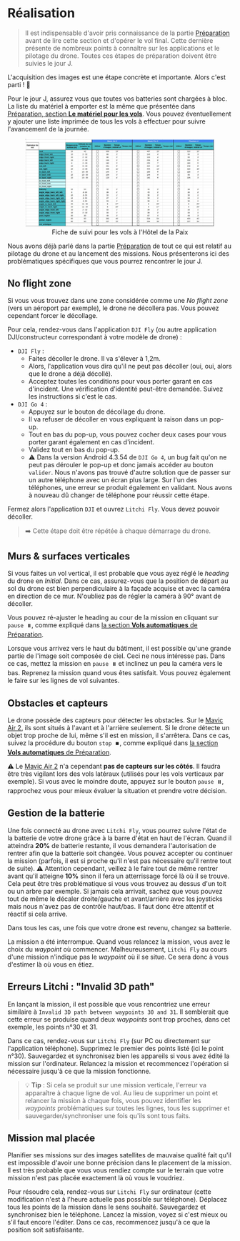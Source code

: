 # Réalisation

> Il est indispensable d'avoir pris connaissance de la partie [Préparation](preparation.md) avant de lire cette section et d'opérer le vol final.
> Cette dernière présente de nombreux points à connaître sur les applications et le pilotage du drone.
> Toutes ces étapes de préparation doivent être suivies le jour J.

L'acquisition des images est une étape concrète et importante.
Alors c'est parti ! 💪

Pour le jour J, assurez vous que toutes vos batteries sont chargées à bloc.
La liste du matériel à emporter est la même que présentée dans [Préparation, section **Le matériel pour les vols**](preparation.md#le-matériel-pour-les-vols).
Vous pouvez éventuellement y ajouter une liste imprimée de tous les vols à effectuer pour suivre l'avancement de la journée.

<figure align="center">
    <img src="suivi.jpg" | width="600" />
    <figcaption>Fiche de suivi pour les vols à l'Hôtel de la Paix</figcaption>
</figure>

Nous avons déjà parlé dans la partie [Préparation](preparation.md) de tout ce qui est relatif au pilotage du drone et au lancement des missions.
Nous présenterons ici des problématiques spécifiques que vous pourrez rencontrer le jour J.

## No flight zone

Si vous vous trouvez dans une zone considérée comme une *No flight zone* (vers un aéroport par exemple), le drone ne décollera pas.
Vous pouvez cependant forcer le décollage.

Pour cela, rendez-vous dans l'application `DJI Fly` (ou autre application DJI/constructeur correspondant à votre modèle de drone) :

- `DJI Fly` :
  - Faites décoller le drone. Il va s'élever à 1,2m.
  - Alors, l'application vous dira qu'il ne peut pas décoller (oui, oui, alors que le drone a déjà décollé).
  - Acceptez toutes les conditions pour vous porter garant en cas d'incident.
    Une vérification d'identité peut-être demandée. Suivez les instructions si c'est le cas.
- `DJI Go 4` :
  - Appuyez sur le bouton de décollage du drone.
  - Il va refuser de décoller en vous expliquant la raison dans un pop-up.
  - Tout en bas du pop-up, vous pouvez cocher deux cases pour vous porter garant également en cas d'incident.
  - Validez tout en bas du pop-up.
  - ⚠️ Dans la version Android 4.3.54 de `DJI Go 4`, un bug fait qu'on ne peut pas dérouler le pop-up et donc jamais accéder au bouton `valider`.
    Nous n'avons pas trouvé d'autre solution que de passer sur un autre téléphone avec un écran plus large.
    Sur l'un des téléphones, une erreur se produit également en validant.
    Nous avons à nouveau dû changer de téléphone pour réussir cette étape.

Fermez alors l'application `DJI` et ouvrez `Litchi Fly`.
Vous devez pouvoir décoller.

> ➡️ Cette étape doit être répétée à chaque démarrage du drone.

## Murs & surfaces verticales

Si vous faites un vol vertical, il est probable que vous ayez réglé le *heading* du drone en *Initial*.
Dans ce cas, assurez-vous que la position de départ au sol du drone est bien perpendiculaire à la façade acquise et avec la caméra en direction de ce mur.
N'oubliez pas de régler la caméra à 90° avant de décoller.

Vous pouvez ré-ajuster le heading au cour de la mission en cliquant sur `pause ⏸️`, comme expliqué dans [la section **Vols automatiques** de Préparation](preparation.md#vols-automatiques).

Lorsque vous arrivez vers le haut du bâtiment, il est possible qu'une grande partie de l'image soit composée de ciel.
Ceci ne nous intéresse pas.
Dans ce cas, mettez la mission en `pause ⏸️` et inclinez un peu la caméra vers le bas.
Reprenez la mission quand vous êtes satisfait.
Vous pouvez également le faire sur les lignes de vol suivantes.

## Obstacles et capteurs

Le drone possède des capteurs pour détecter les obstacles.
Sur le [Mavic Air 2](https://www.dji.com/mavic-air-2/specs), ils sont situés à l'avant et à l'arrière seulement.
Si le drone détecte un objet trop proche de lui, même s'il est en mission, il s'arrêtera.
Dans ce cas, suivez la procédure du bouton `stop ⏹️`, comme expliqué dans [la section **Vols automatiques** de Préparation](preparation.md#vols-automatiques).

⚠️ Le [Mavic Air 2](https://www.dji.com/mavic-air-2/specs) n'a cependant **pas de capteurs sur les côtés**.
Il faudra être très vigilant lors des vols latéraux (utilisés pour les vols verticaux par exemple).
Si vous avec le moindre doute, appuyez sur le bouton `pause ⏸️`, rapprochez vous pour mieux évaluer la situation et prendre votre décision.

## Gestion de la batterie

Une fois connecté au drone avec `Litchi Fly`, vous pourrez suivre l'état de la batterie de votre drone grâce à la barre d'état en haut de l'écran.
Quand il atteindra **20%** de batterie restante, il vous demandera l'autorisation de rentrer afin que la batterie soit changée.
Vous pouvez accepter ou continuer la mission (parfois, il est si proche qu'il n'est pas nécessaire qu'il rentre tout de suite).
⚠️ Attention cependant, veillez à le faire tout de même rentrer avant qu'il atteigne **10%** sinon il fera un atterrissage forcé là où il se trouve.
Cela peut être très problématique si vous vous trouvez au dessus d'un toit ou un arbre par exemple.
Si jamais cela arrivait, sachez que vous pouvez tout de même le décaler droite/gauche et avant/arrière avec les joysticks mais nous n'avez pas de contrôle haut/bas.
Il faut donc être attentif et réactif si cela arrive.

Dans tous les cas, une fois que votre drone est revenu, changez sa batterie.

La mission a été interrompue.
Quand vous relancez la mission, vous avez le choix du *waypoint* où commencer.
Malheureusement, `Litchi Fly` au cours d'une mission n'indique pas le *waypoint* où il se situe.
Ce sera donc à vous d'estimer là où vous en étiez.

## Erreurs Litchi : "Invalid 3D path"

En lançant la mission, il est possible que vous rencontriez une erreur similaire à `Invalid 3D path between waypoints 30 and 31`.
Il semblerait que cette erreur se produise quand deux *waypoints* sont trop proches, dans cet exemple, les points n°30 et 31.

Dans ce cas, rendez-vous sur `Litchi Fly` (sur PC ou directement sur l'application téléphone).
Supprimez le premier des points listé (ici le point n°30).
Sauvegardez et synchronisez bien les appareils si vous avez édité la mission sur l'ordinateur.
Relancez la mission et recommencez l'opération si nécessaire jusqu'à ce que la mission fonctionne.

> 💡 **Tip** : Si cela se produit sur une mission verticale, l'erreur va apparaître à chaque ligne de vol.
> Au lieu de supprimer un point et relancer la mission à chaque fois, vous pouvez identifier les *waypoints* problématiques sur toutes les lignes, tous les supprimer et sauvegarder/synchroniser une fois qu'ils sont tous faits.

## Mission mal placée

Planifier ses missions sur des images satellites de mauvaise qualité fait qu'il est impossible d'avoir une bonne précision dans le placement de la mission.
Il est très probable que vous vous rendiez compte sur le terrain que votre mission n'est pas placée exactement là où vous le voudriez.

Pour résoudre cela, rendez-vous sur `Litchi Fly` sur ordinateur (cette modification n'est à l'heure actuelle pas possible sur téléphone).
Déplacez tous les points de la mission dans le sens souhaité.
Sauvegardez et synchronisez bien le téléphone.
Lancez la mission, voyez si c'est mieux ou s'il faut encore l'éditer.
Dans ce cas, recommencez jusqu'à ce que la position soit satisfaisante.
